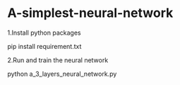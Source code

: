 # A-simplest-neural-network

1.Install python packages

pip install requirement.txt

2.Run and train the neural network

python a_3_layers_neural_network.py